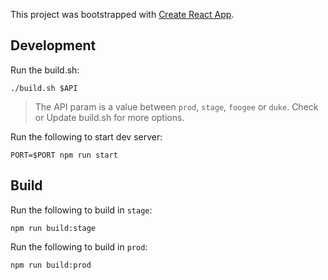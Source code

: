 This project was bootstrapped with [Create React App](https://github.com/facebookincubator/create-react-app).

## Development

Run the build.sh:

`./build.sh $API`

> The API param is a value between `prod`, `stage`, `foogee` or `duke`. Check or Update build.sh for more options.

Run the following to start dev server:

`PORT=$PORT npm run start`

## Build

Run the following to build in `stage`:

`npm run build:stage`

Run the following to build in `prod`:

`npm run build:prod`

